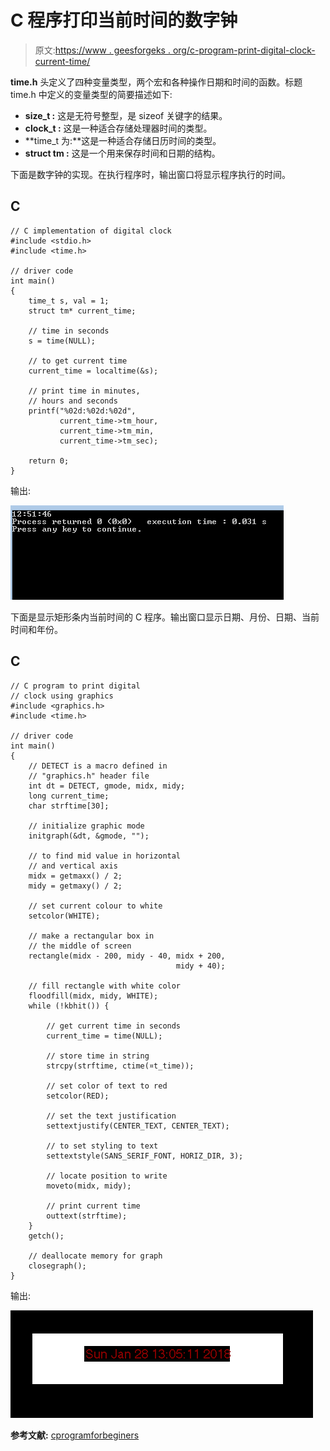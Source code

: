 # C 程序打印当前时间的数字钟

> 原文:[https://www . geesforgeks . org/c-program-print-digital-clock-current-time/](https://www.geeksforgeeks.org/c-program-print-digital-clock-current-time/)

**time.h** 头定义了四种变量类型，两个宏和各种操作日期和时间的函数。标题 time.h 中定义的变量类型的简要描述如下:

*   **size_t :** 这是无符号整型，是 sizeof 关键字的结果。
*   **clock_t :** 这是一种适合存储处理器时间的类型。
*   **time_t 为:**这是一种适合存储日历时间的类型。
*   **struct tm :** 这是一个用来保存时间和日期的结构。

下面是数字钟的实现。在执行程序时，输出窗口将显示程序执行的时间。

## C

```
// C implementation of digital clock
#include <stdio.h>
#include <time.h>

// driver code
int main()
{
    time_t s, val = 1;
    struct tm* current_time;

    // time in seconds
    s = time(NULL);

    // to get current time
    current_time = localtime(&s);

    // print time in minutes,
    // hours and seconds
    printf("%02d:%02d:%02d",
           current_time->tm_hour,
           current_time->tm_min,
           current_time->tm_sec);

    return 0;
}
```

输出:

![](img/a01baffe31d850bf48cdcb5c20e92e9b.png)

下面是显示矩形条内当前时间的 C 程序。输出窗口显示日期、月份、日期、当前时间和年份。

## C

```
// C program to print digital
// clock using graphics
#include <graphics.h>
#include <time.h>

// driver code
int main()
{
    // DETECT is a macro defined in
    // "graphics.h" header file
    int dt = DETECT, gmode, midx, midy;
    long current_time;
    char strftime[30];

    // initialize graphic mode
    initgraph(&dt, &gmode, "");

    // to find mid value in horizontal
    // and vertical axis
    midx = getmaxx() / 2;
    midy = getmaxy() / 2;

    // set current colour to white
    setcolor(WHITE);

    // make a rectangular box in
    // the middle of screen
    rectangle(midx - 200, midy - 40, midx + 200,
                                     midy + 40);

    // fill rectangle with white color
    floodfill(midx, midy, WHITE);
    while (!kbhit()) {

        // get current time in seconds
        current_time = time(NULL);

        // store time in string
        strcpy(strftime, ctime(¤t_time));

        // set color of text to red
        setcolor(RED);

        // set the text justification
        settextjustify(CENTER_TEXT, CENTER_TEXT);

        // to set styling to text
        settextstyle(SANS_SERIF_FONT, HORIZ_DIR, 3);

        // locate position to write
        moveto(midx, midy);

        // print current time
        outtext(strftime);
    }
    getch();

    // deallocate memory for graph
    closegraph();
}
```

输出:

![](img/c7aa6094337c7e2c3bd9d818ae8c486b.png)

**参考文献:**
[cprogramforbeginers](http://cprogramforbeginners.blogspot.in/2015/05/c-program-to-implement-digital-clock.html)